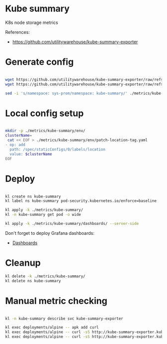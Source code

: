 
# Kube summary

K8s node storage metrics

References:
- https://github.com/utilitywarehouse/kube-summary-exporter

# Generate config

```bash

wget https://github.com/utilitywarehouse/kube-summary-exporter/raw/refs/tags/v0.4.6/manifests/cluster/clusterrole.yaml -O ./metrics/kube-summary/rbac.yaml
wget https://github.com/utilitywarehouse/kube-summary-exporter/raw/refs/tags/v0.4.6/manifests/base/deployment.yaml -O ./metrics/kube-summary/deployment.yaml

sed -i 's/namespace: sys-prom/namespace: kube-summary/' ./metrics/kube-summary/rbac.yaml

```

# Local config setup

```bash

mkdir -p ./metrics/kube-summary/env/
clusterName=
 cat << EOF > ./metrics/kube-summary/env/patch-location-tag.yaml
- op: add
  path: /spec/staticConfigs/0/labels/location
  value: $clusterName
EOF

```

# Deploy

```bash

kl create ns kube-summary
kl label ns kube-summary pod-security.kubernetes.io/enforce=baseline

kl apply -k ./metrics/kube-summary/
kl -n kube-summary get pod -o wide

kl apply -k ./metrics/kube-summary/dashboards/ --server-side

```

Don't forget to deploy Grafana dashboards:
- [Dashboards](./dashboards/readme.md)

# Cleanup

```bash
kl delete -k ./metrics/kube-summary/
kl delete ns kube-summary
```

# Manual metric checking

```bash

kl -n kube-summary describe svc kube-summary-exporter

kl exec deployments/alpine -- apk add curl
kl exec deployments/alpine -- curl -sS http://kube-summary-exporter.kube-summary:9779/metrics > ./kube-summary-metrics.log
kl exec deployments/alpine -- curl -sS http://kube-summary-exporter.kube-summary:9779/nodes > ./kube-summary-nodes.log

```
